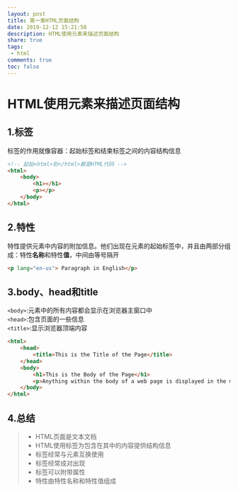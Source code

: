 ```yaml
---
layout: post
title: 第一章HTML页面结构
date: 2019-12-12 15:21:58
description: HTML使用元素来描述页面结构
share: true
tags:
 - html
comments: true
toc: false
---
```


# HTML使用元素来描述页面结构

## 1.标签

标签的作用就像容器：起始标签和结束标签之间的内容结构信息  

```html
<!-- 起始<html>到</html>都是HTML代码 -->
<html>  
    <body>
        <h1></h1>
        <p></p>
    </body>
</html>
```  

## 2.特性

特性提供元素中内容的附加信息。他们出现在元素的起始标签中，并且由两部分组成：特性**名称**和特性**值**，中间由等号隔开

```html
<p lang="en-us"> Paragraph in English</p>
```

## 3.body、head和title

```<body>```:元素中的所有内容都会显示在浏览器主窗口中  
```<head>```:包含页面的一些信息  
```<title>```:显示浏览器顶端内容  

```html
<html>
    <head>
        <title>This is the Title of the Page</title>
    </head>
    <body>
        <h1>This is the Body of the Page</h1>
        <p>Anything within the body of a web page is displayed in the main browser window</p>
    </body>
</html>
```

## 4.总结

>* HTML页面是文本文档  
>* HTML使用标签为包含在其中的内容提供结构信息  
>* 标签经常与元素互换使用
>* 标签经常成对出现  
>* 标签可以附带属性  
>* 特性由特性名称和特性值组成  
